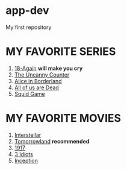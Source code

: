 # app-dev
My first repository

# MY FAVORITE SERIES
1. [18-Again](https://www.viu.com/ott/ph/en/vod/298745/18-Again)  **will make you cry**
2. [The Uncanny Counter](https://en.wikipedia.org/wiki/The_Uncanny_Counter)
3. [Alice in Borderland](https://en.wikipedia.org/wiki/Alice_in_Borderland)
4. [All of us are Dead](https://en.wikipedia.org/wiki/All_of_Us_Are_Dead)
5. [Squid Game](https://en.wikipedia.org/wiki/Squid_Game)

# MY FAVORITE MOVIES
1. [Interstellar](https://en.wikipedia.org/wiki/Interstellar_(film))
2. [Tomorrowland](https://en.wikipedia.org/wiki/Tomorrowland_(film)) **recommended**
3. [1917](https://en.wikipedia.org/wiki/1917_(2019_film))
4. [3 Idiots](https://en.wikipedia.org/wiki/3_Idiots)
5. [Inception](https://en.wikipedia.org/wiki/Inception)
